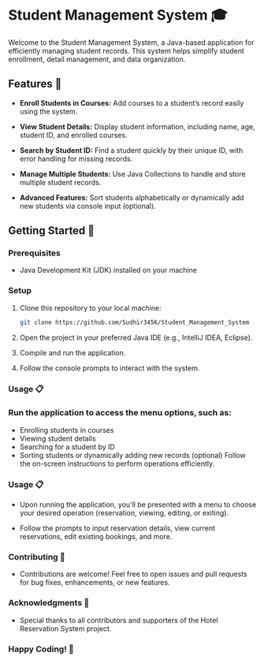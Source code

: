# Student Management System 🎓
Welcome to the Student Management System, a Java-based application for efficiently managing student records. This system helps simplify student enrollment, detail management, and data organization.
## Features 🌟

- **Enroll Students in Courses:** Add courses to a student’s record easily using the system.

- **View Student Details:** Display student information, including name, age, student ID, and enrolled courses.

- **Search by Student ID:** Find a student quickly by their unique ID, with error handling for missing records.

- **Manage Multiple Students:** Use Java Collections to handle and store multiple student records.

- **Advanced Features:** Sort students alphabetically or dynamically add new students via console input (optional).
 
## Getting Started 🚀
 
### Prerequisites

- Java Development Kit (JDK) installed on your machine
### Setup

1. Clone this repository to your local machine:

    ```sh
   git clone https://github.com/Sudhir3456/Student_Management_System

3. Open the project in your preferred Java IDE (e.g., IntelliJ IDEA, Eclipse).
4. Compile and run the application.
5. Follow the console prompts to interact with the system.

### Usage 📋
  ### Run the application to access the menu options, such as:
  - Enrolling students in courses
  - Viewing student details
  - Searching for a student by ID
  - Sorting students or dynamically adding new records (optional)
Follow the on-screen instructions to perform operations efficiently.

### Usage 📋
- Upon running the application, you'll be presented with a menu to choose your desired operation (reservation, viewing, editing, or exiting).

- Follow the prompts to input reservation details, view current reservations, edit existing bookings, and more.

### Contributing 🤝
- Contributions are welcome! Feel free to open issues and pull requests for bug fixes, enhancements, or new features.

### Acknowledgments 🙏
- Special thanks to all contributors and supporters of the Hotel Reservation System project.

### Happy Coding! 🎉

